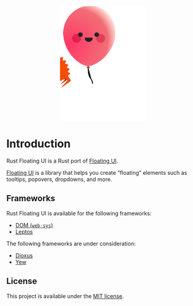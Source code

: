 <p align="center">
    <img src="./images/logo.svg" width="225" height="300" alt="Rust Floating UI Logo">
</p>

# Introduction

Rust Floating UI is a Rust port of [Floating UI](https://floating-ui.com/).

[Floating UI](https://floating-ui.com) is a library that helps you create “floating” elements such as tooltips, popovers, dropdowns, and more.

## Frameworks

Rust Floating UI is available for the following frameworks:

-   [DOM (`web-sys`)](https://rustwasm.github.io/wasm-bindgen/web-sys/index.html)
-   [Leptos](https://leptos.dev/)

The following frameworks are under consideration:

-   [Dioxus](https://dioxuslabs.com/)
-   [Yew](https://yew.rs/)

<!--
## Smart Anchor Positioning

Anchor a floating element next to another element while making sure it stays in view by **avoiding collisions**. This lets you position tooltips, popovers, or dropdowns optimally.

TODO: fix infinite loop?
```toml,trunk
package = "floating-ui-book"
features = ["placement"]
```
-->

## License

This project is available under the [MIT license](https://github.com/RustForWeb/floating-ui/blob/main/LICENSE.md).
